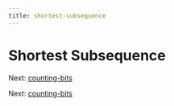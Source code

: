 ```yaml
---
title: shortest-subsequence
---
```




# Shortest Subsequence

Next: [counting-bits](counting-bits.md)

Next: [counting-bits](counting-bits.md)
